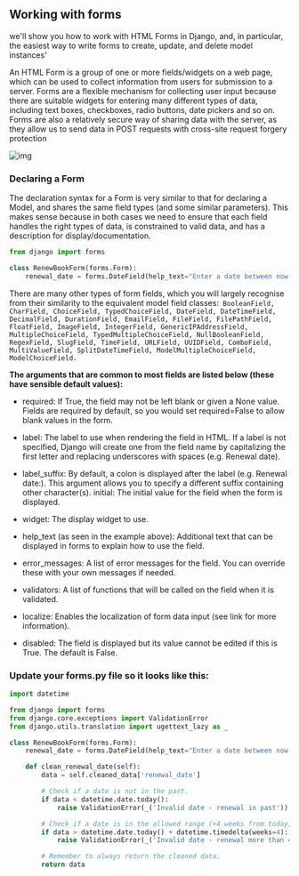##  Working with forms


 we'll show you how to work with HTML Forms in Django, and, in particular, the easiest way to write forms to create, update, and delete model instances'
 
 An HTML Form is a group of one or more fields/widgets on a web page, which can be used to collect information from users for submission to a server. Forms are a flexible mechanism for collecting user input because there are suitable widgets for entering many different types of data, including text boxes, checkboxes, radio buttons, date pickers and so on. Forms are also a relatively secure way of sharing data with the server, as they allow us to send data in POST requests with cross-site request forgery protection
 
 ![img](https://mdn.mozillademos.org/files/13979/admin_book_add.png)
 
 
 
 ### Declaring a Form
The declaration syntax for a Form is very similar to that for declaring a Model, and shares the same field types (and some similar parameters). This makes sense because in both cases we need to ensure that each field handles the right types of data, is constrained to valid data, and has a description for display/documentation.

```python
from django import forms

class RenewBookForm(forms.Form):
    renewal_date = forms.DateField(help_text="Enter a date between now and 4 weeks (default 3).")
```
There are many other types of form fields, which you will largely recognise from their similarity to the equivalent model field classes:```
BooleanField, CharField, ChoiceField, TypedChoiceField, DateField, DateTimeField, DecimalField, DurationField, EmailField, FileField, FilePathField, FloatField, ImageField, IntegerField, GenericIPAddressField, MultipleChoiceField, TypedMultipleChoiceField, NullBooleanField, RegexField, SlugField, TimeField, URLField, UUIDField, ComboField, MultiValueField, SplitDateTimeField, ModelMultipleChoiceField, ModelChoiceField.```


**The arguments that are common to most fields are listed below (these have sensible default values):**

+ required: If True, the field may not be left blank or given a None value. Fields are required by default, so you would set required=False to allow blank values in the form.

+ label: The label to use when rendering the field in HTML. If a label is not specified, Django will create one from the field name by capitalizing the first letter and replacing underscores with spaces (e.g. Renewal date).


+ label_suffix: By default, a colon is displayed after the label (e.g. Renewal date:). This argument allows you to specify a different suffix containing other character(s).
initial: The initial value for the field when the form is displayed.

+ widget: The display widget to use.

+ help_text (as seen in the example above): Additional text that can be displayed in forms to explain how to use the field.

+ error_messages: A list of error messages for the field. You can override these with your own messages if needed.

+ validators: A list of functions that will be called on the field when it is validated.

+ localize: Enables the localization of form data input (see link for more information).

+ disabled: The field is displayed but its value cannot be edited if this is True. The default is False.

### Update your forms.py file so it looks like this:
```python
import datetime

from django import forms
from django.core.exceptions import ValidationError
from django.utils.translation import ugettext_lazy as _

class RenewBookForm(forms.Form):
    renewal_date = forms.DateField(help_text="Enter a date between now and 4 weeks (default 3).")

    def clean_renewal_date(self):
        data = self.cleaned_data['renewal_date']

        # Check if a date is not in the past.
        if data < datetime.date.today():
            raise ValidationError(_('Invalid date - renewal in past'))

        # Check if a date is in the allowed range (+4 weeks from today).
        if data > datetime.date.today() + datetime.timedelta(weeks=4):
            raise ValidationError(_('Invalid date - renewal more than 4 weeks ahead'))

        # Remember to always return the cleaned data.
        return data
```
